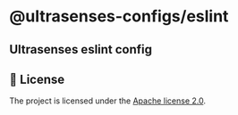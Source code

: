 # @ultrasenses-configs/eslint

## Ultrasenses eslint config

## 📄 License

The project is licensed under the [Apache license 2.0](https://www.apache.org/licenses/LICENSE-2.0).